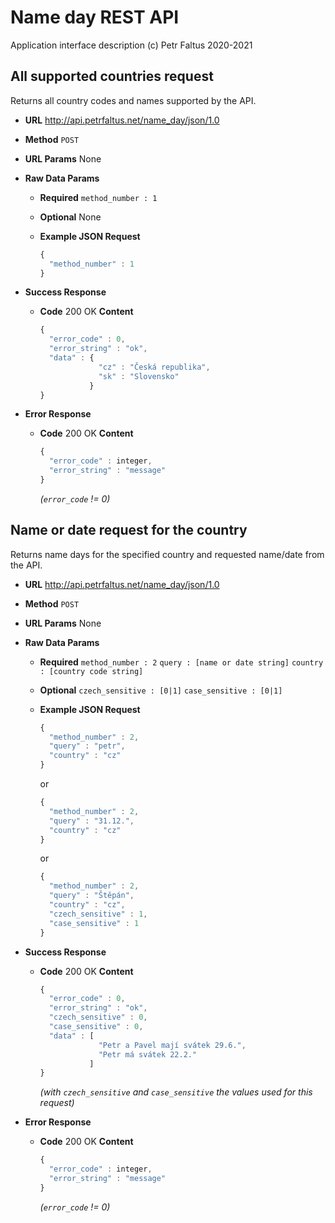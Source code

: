# Name day REST API
Application interface description
(c) Petr Faltus 2020-2021

**All supported countries request**
----
Returns all country codes and names supported by the API.

* **URL**
  http://api.petrfaltus.net/name_day/json/1.0

* **Method**
  `POST`

* **URL Params**
  None

* **Raw Data Params**
  * **Required**
    `method_number : 1`

  * **Optional**
    None

  * **Example JSON Request**
    ```javascript
    {
      "method_number" : 1
    }
    ```

* **Success Response**
  * **Code** 200 OK
    **Content**
    ```javascript
    {
      "error_code" : 0,
      "error_string" : "ok",
      "data" : {
                 "cz" : "Česká republika",
                 "sk" : "Slovensko"
               }
    }
    ```

* **Error Response**
  * **Code** 200 OK
    **Content**
    ```javascript
    {
      "error_code" : integer,
      "error_string" : "message"
    }
    ```
    *(`error_code` != 0)*

**Name or date request for the country**
----
Returns name days for the specified country and requested name/date from the API.

* **URL**
  http://api.petrfaltus.net/name_day/json/1.0

* **Method**
  `POST`

* **URL Params**
  None

* **Raw Data Params**
  * **Required**
    `method_number : 2`
    `query : [name or date string]`
    `country : [country code string]`

  * **Optional**
    `czech_sensitive : [0|1]`
    `case_sensitive : [0|1]`

  * **Example JSON Request**
    ```javascript
    {
      "method_number" : 2,
      "query" : "petr",
      "country" : "cz"
    }
    ```
    or
    ```javascript
    {
      "method_number" : 2,
      "query" : "31.12.",
      "country" : "cz"
    }
    ```
    or
    ```javascript
    {
      "method_number" : 2,
      "query" : "Štěpán",
      "country" : "cz",
      "czech_sensitive" : 1,
      "case_sensitive" : 1
    }
    ```

* **Success Response**
  * **Code** 200 OK
    **Content**
    ```javascript
    {
      "error_code" : 0,
      "error_string" : "ok",
      "czech_sensitive" : 0,
      "case_sensitive" : 0,
      "data" : [
                 "Petr a Pavel mají svátek 29.6.",
                 "Petr má svátek 22.2."
               ]
    }
    ```
    *(with `czech_sensitive` and `case_sensitive` the values used for this request)*

* **Error Response**
  * **Code** 200 OK
    **Content**
    ```javascript
    {
      "error_code" : integer,
      "error_string" : "message"
    }
    ```
    *(`error_code` != 0)*
